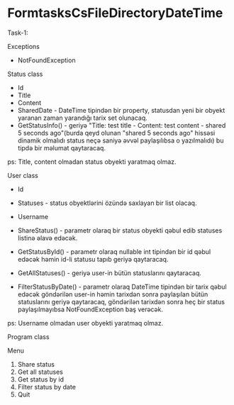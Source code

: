 # FormtasksCsFileDirectoryDateTime

Task-1:

Exceptions

- NotFoundException

Status class
- Id  
- Title
- Content
- SharedDate - DateTime tipindən bir property, statusdan yeni bir obyekt yaranan zaman yarandığı tarix set olunacaq.
- GetStatusInfo() - geriyə "Title: test title - Content: test content - shared 5 seconds ago"(burda qeyd olunan "shared 5 seconds ago" hissəsi dinamik olmalıdı
  status neçə saniyə əvvəl paylaşılıbsa o yazılmalıdı) bu tipdə bir məlumat qaytaracaq.

ps: Title, content olmadan status obyekti yaratmaq olmaz.

User class
- Id
- Statuses - status obyektlərini özündə saxlayan bir list olacaq.
- Username
- ShareStatus() - parametr olaraq bir status obyekti qəbul edib statuses listinə əlavə edəcək.

- GetStatusById() - parametr olaraq nullable int tipindən bir id qəbul edəcək həmin id-li statusu tapıb geriyə qaytaracaq.

- GetAllStatuses() - geriyə user-in bütün statuslarını qaytaracaq.

- FilterStatusByDate() - parametr olaraq DateTime tipindən bir tarix qəbul edəcək göndərilən  user-in həmin tarixdən sonra paylaşılan
  bütün statuslarını geriyə qaytaracaq, göndərilən tarixdən sonra heç bir status paylaşılmayıbsa NotFoundException baş verəcək.

ps: Username olmadan user obyekti yaratmaq olmaz.

Program class


Menu
1. Share status
2. Get all statuses
3. Get status by id
4. Filter status by date
0. Quit
